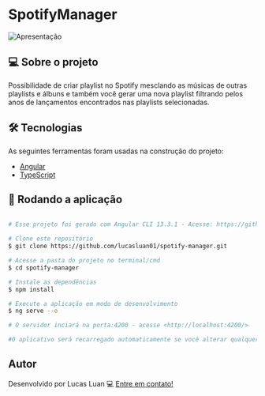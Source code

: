 # SpotifyManager

![Apresentação](https://user-images.githubusercontent.com/85650316/188769596-0804ebe6-f132-413f-a3f9-d44c5ce3ccbd.gif)

## 💻 Sobre o projeto

Possibilidade de criar playlist no Spotify mesclando as músicas de outras playlists e álbuns e também você gerar uma nova playlist filtrando pelos anos de lançamentos encontrados nas playlists selecionadas.

## 🛠 Tecnologias

As seguintes ferramentas foram usadas na construção do projeto:

- [Angular](https://angular.io/)
- [TypeScript](https://www.typescriptlang.org/)

## 🧭 Rodando a aplicação

```bash

# Esse projeto foi gerado com Angular CLI 13.3.1 - Acesse: https://github.com/angular/angular-cli.

# Clone este repositório
$ git clone https://github.com/lucasluan01/spotify-manager.git

# Acesse a pasta do projeto no terminal/cmd
$ cd spotify-manager

# Instale as dependências
$ npm install

# Execute a aplicação em modo de desenvolvimento
$ ng serve --o

# O servidor inciará na porta:4200 - acesse <http://localhost:4200/>

#O aplicativo será recarregado automaticamente se você alterar qualquer um dos arquivos de origem.
```

## Autor

Desenvolvido por Lucas Luan 💻 [Entre em contato!](https://www.linkedin.com/in/lucas-luan-dos-santos/)
